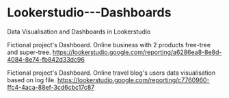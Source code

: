 # Lookerstudio---Dashboards
Data Visualisation and Dashboards in Lookerstudio

Fictional project's Dashboard. Online business with 2 products free-tree and super-tree.
https://lookerstudio.google.com/reporting/a6286ea8-8e8d-4084-8e74-fb842d33dc96

Fictional project's Dashboard. Online travel blog's users data visualisation based on log file.
https://lookerstudio.google.com/reporting/c7760960-ffc4-4aca-88ef-3cd6cbc17c87

